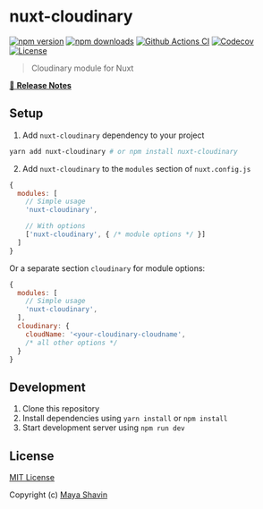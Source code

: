 # nuxt-cloudinary

[![npm version][npm-version-src]][npm-version-href]
[![npm downloads][npm-downloads-src]][npm-downloads-href]
[![Github Actions CI][github-actions-ci-src]][github-actions-ci-href]
[![Codecov][codecov-src]][codecov-href]
[![License][license-src]][license-href]

> Cloudinary module for Nuxt

[📖 **Release Notes**](./CHANGELOG.md)

## Setup

1. Add `nuxt-cloudinary` dependency to your project

```bash
yarn add nuxt-cloudinary # or npm install nuxt-cloudinary
```

2. Add `nuxt-cloudinary` to the `modules` section of `nuxt.config.js`

```js
{
  modules: [
    // Simple usage
    'nuxt-cloudinary',

    // With options
    ['nuxt-cloudinary', { /* module options */ }]
  ]
}
```

Or a separate section `cloudinary` for module options:

```js
{
  modules: [
    // Simple usage
    'nuxt-cloudinary',
  ],
  cloudinary: {
    cloudName: '<your-cloudinary-cloudname',
    /* all other options */
  }
}
```

## Development

1. Clone this repository
2. Install dependencies using `yarn install` or `npm install`
3. Start development server using `npm run dev`

## License

[MIT License](./LICENSE)

Copyright (c) [Maya Shavin](https://github.com/mayashavin)

<!-- Badges -->
[npm-version-src]: https://img.shields.io/npm/v/nuxt-cloudinary/latest.svg
[npm-version-href]: https://npmjs.com/package/nuxt-cloudinary

[npm-downloads-src]: https://img.shields.io/npm/dt/nuxt-cloudinary.svg
[npm-downloads-href]: https://npmjs.com/package/nuxt-cloudinary

[github-actions-ci-src]: https://github.com/mayashavin/nuxt-cloudinary/workflows/ci/badge.svg
[github-actions-ci-href]: https://github.com/mayashavin/nuxt-cloudinary/actions?query=workflow%3Aci

[codecov-src]: https://img.shields.io/codecov/c/github/mayashavin/nuxt-cloudinary.svg
[codecov-href]: https://codecov.io/gh/mayashavin/nuxt-cloudinary

[license-src]: https://img.shields.io/npm/l/nuxt-cloudinary.svg
[license-href]: https://npmjs.com/package/nuxt-cloudinary
